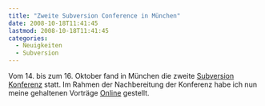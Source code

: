 ```yaml
---
title: "Zweite Subversion Conference in München"
date: 2008-10-18T11:41:45
lastmod: 2008-10-18T11:41:45
categories:
  - Neuigkeiten
  - Subversion
---
```

Vom 14. bis zum 16. Oktober fand in München die zweite <a href="http://www.subconf.de">Subversion Konferenz</a> statt. Im Rahmen der Nachbereitung der Konferenz habe ich nun meine gehaltenen Vorträge <a href="http://www.soebes.de/public/lectures.de.html">Online</a> gestellt.
